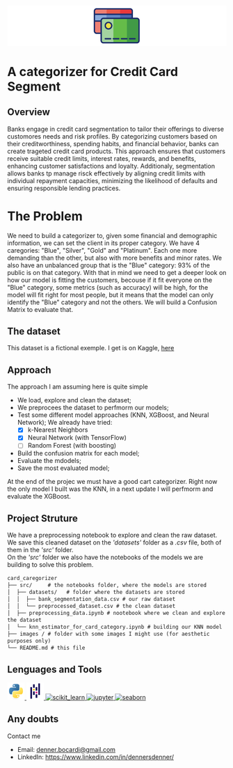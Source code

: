 ![credit card](https://github.com/dennerbocardi/card_categorizer/blob/main/images/credit_card.jpg)

# A categorizer for Credit Card Segment

## Overview
Banks engage in credit card segmentation to tailor their offerings to diverse customores needs and risk profiles. By categorizing customers based on their creditworthiness, spending habits, and financial behavior, banks can create trageted credit card products. This approach ensures that customers receive suitable credit limits, interest rates, rewards, and benefits, enhancing customer satisfactions and loyalty. Additionaly, segmentation allows banks tp manage risck effectively by aligning credit limits with individual repayment capacities, minimizing the likelihood of defaults and ensuring responsible lending practices. 

# The Problem
We need to build a categorizer to, given some financial and demographic information, we can set the client in its proper category. We have 4 caregories: "Blue", "Silver", "Gold" and "Platinum". Each one more demanding than the other, but also with more benefits and minor rates. We also have an unbalanced group that is the "Blue" category: 93% of the public is on that category. With that in mind we need to get a deeper look on how our model is fitting the customers, becouse if it fit everyone on the "Blue" category, some metrics (such as accuracy) will be high, for the model will fit right for most people, but it means that the model can only identify the "Blue" category and not the others. We will build a Confusion Matrix to evaluate that. 

## The dataset
This dataset is a fictional exemple. I get is on Kaggle, [here](https://www.kaggle.com/datasets/thedevastator/predicting-credit-card-customer-attrition-with-m)

## Approach
The approach I am assuming here is quite simple
- We load, explore and clean the dataset;
- We preprocees the dataset to perfmorm our models; 
- Test some different model approaches (KNN, XGBoost, and Neural Network);
    We already have tried: 
    - [x] k-Nearest Neighbors
    - [x] Neural Network (with TensorFlow)
    - [ ] Random Forest (with boosting)
- Build the confusion matrix for each model;
- Evaluate the mdodels;
- Save the most evaluated model;

At the end of the projec we must have a good cart categorizer. Right now the only model I built was the KNN, in a next update I will perfmorm and evaluate the XGBoost. 

## Project Struture
We have a preprocessing notebook to explore and clean the raw dataset. We save this cleaned dataset on the *'datasets'* folder as a *.csv* file, both of them in the *'src'* folder.<br>
On the *'src'* folder we also have the notebooks of the models we are building to solve this problem. 
```
card_caregorizer
├── src/     # the notebooks folder, where the models are stored
│  ├── datasets/   # folder where the datasets are stored
│  │  ├── bank_segmentation_data.csv # our raw dataset
│  │  └── preprocessed_dataset.csv # the clean dataset  
│  ├── preprocessing_data.ipynb # nootebook where we clean and explore the dataset
│  └── knn_estimator_for_card_category.ipynb # building our KNN model 
├── images / # folder with some images I might use (for aesthetic purposes only)
└── README.md # this file
```

## Lenguages and Tools
<p align="left">  <a href="https://www.python.org" target="_blank" rel="noreferrer"> <img src="https://raw.githubusercontent.com/devicons/devicon/master/icons/python/python-original.svg" alt="python" width="40" height="40"/> </a><a href="https://pandas.pydata.org/" target="_blank" rel="noreferrer"> <img src="https://raw.githubusercontent.com/devicons/devicon/2ae2a900d2f041da66e950e4d48052658d850630/icons/pandas/pandas-original.svg" alt="pandas" width="40" height="40"/><a href="https://scikit-learn.org/" target="_blank" rel="noreferrer"> <img src="https://upload.wikimedia.org/wikipedia/commons/0/05/Scikit_learn_logo_small.svg" alt="scikit_learn" width="40" height="40"/> <a href="https://jupyter.org/" target="_blank" rel="noreferrer"> <img src="https://upload.wikimedia.org/wikipedia/commons/3/38/Jupyter_logo.svg" alt="jupyter" width="40" height="40"/> </a> <a href="https://seaborn.pydata.org/" target="_blank" rel="noreferrer"> <img src="https://seaborn.pydata.org/_images/logo-mark-lightbg.svg" alt="seaborn" width="40" height="40"/> </a>

## Any doubts
Contact me
 - Email: denner.bocardi@gmail.com
 - LinkedIn: https://www.linkedin.com/in/dennersdenner/
